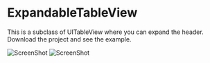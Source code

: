 # ExpandableTableView
This is a subclass of UITableView where you can expand the header. Download the project and see the example.

![ScreenShot](../img1.png?raw=true "Optional Title")
![ScreenShot](../img2.png?raw=true "Optional Title")
